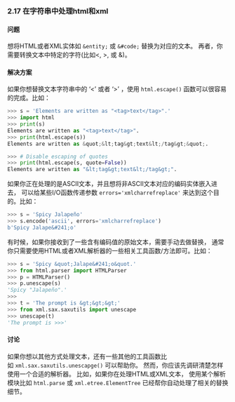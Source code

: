 ### 2.17 在字符串中处理html和xml

#### 问题

想将HTML或者XML实体如 `&entity;` 或 `&#code;` 替换为对应的文本。 再者，你需要转换文本中特定的字符(比如<, >, 或 &)。

#### 解决方案

如果你想替换文本字符串中的 ‘<’ 或者 ‘>’ ，使用 `html.escape()` 函数可以很容易的完成。比如：

```python
>>> s = 'Elements are written as "<tag>text</tag>".'
>>> import html
>>> print(s)
Elements are written as "<tag>text</tag>".
>>> print(html.escape(s))
Elements are written as &quot;&lt;tag&gt;text&lt;/tag&gt;&quot;.

>>> # Disable escaping of quotes
>>> print(html.escape(s, quote=False))
Elements are written as "&lt;tag&gt;text&lt;/tag&gt;".
```

如果你正在处理的是ASCII文本，并且想将非ASCII文本对应的编码实体嵌入进去， 可以给某些I/O函数传递参数 `errors='xmlcharrefreplace'` 来达到这个目的。比如：

```python
>>> s = 'Spicy Jalapeño'
>>> s.encode('ascii', errors='xmlcharrefreplace')
b'Spicy Jalape&#241;o'
```

有时候，如果你接收到了一些含有编码值的原始文本，需要手动去做替换， 通常你只需要使用HTML或者XML解析器的一些相关工具函数/方法即可。比如：

```python
>>> s = 'Spicy &quot;Jalape&#241;o&quot.'
>>> from html.parser import HTMLParser
>>> p = HTMLParser()
>>> p.unescape(s)
'Spicy "Jalapeño".'
>>>
>>> t = 'The prompt is &gt;&gt;&gt;'
>>> from xml.sax.saxutils import unescape
>>> unescape(t)
'The prompt is >>>'
```

#### 讨论

如果你想以其他方式处理文本，还有一些其他的工具函数比如 `xml.sax.saxutils.unescapge()` 可以帮助你。 然而，你应该先调研清楚怎样使用一个合适的解析器。 比如，如果你在处理HTML或XML文本， 使用某个解析模块比如 `html.parse` 或 `xml.etree.ElementTree` 已经帮你自动处理了相关的替换细节。